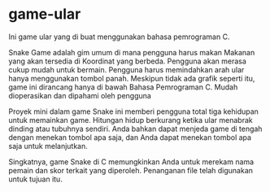 # game-ular
Ini game ular yang di buat menggunakan bahasa pemrograman C.

Snake Game adalah gim umum di mana pengguna harus makan Makanan yang akan tersedia di Koordinat yang berbeda. Pengguna akan merasa cukup mudah untuk bermain. Pengguna harus memindahkan arah ular hanya menggunakan tombol panah. Meskipun tidak ada grafik seperti itu, game ini dirancang hanya di bawah Bahasa Pemrograman C. Mudah dioperasikan dan dipahami oleh pengguna

Proyek mini dalam game Snake ini memberi pengguna total tiga kehidupan untuk memainkan game. Hitungan hidup berkurang ketika ular menabrak dinding atau tubuhnya sendiri. Anda bahkan dapat menjeda game di tengah dengan menekan tombol apa saja, dan Anda dapat menekan tombol apa saja untuk melanjutkan.

Singkatnya, game Snake di C memungkinkan Anda untuk merekam nama pemain dan skor terkait yang diperoleh. Penanganan file telah digunakan untuk tujuan itu.
